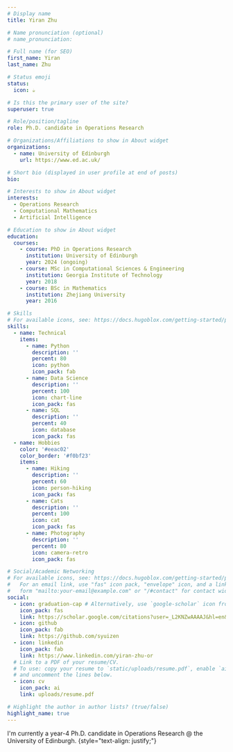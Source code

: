 ```yaml
---
# Display name
title: Yiran Zhu

# Name pronunciation (optional)
# name_pronunciation: 

# Full name (for SEO)
first_name: Yiran
last_name: Zhu

# Status emoji
status:
  icon: ☕️

# Is this the primary user of the site?
superuser: true

# Role/position/tagline
role: Ph.D. candidate in Operations Research

# Organizations/Affiliations to show in About widget
organizations:
  - name: University of Edinburgh
    url: https://www.ed.ac.uk/

# Short bio (displayed in user profile at end of posts)
bio: 

# Interests to show in About widget
interests:
  - Operations Research
  - Computational Mathematics
  - Artificial Intelligence

# Education to show in About widget
education:
  courses:
    - course: PhD in Operations Research
      institution: University of Edinburgh
      year: 2024 (ongoing)
    - course: MSc in Computational Sciences & Engineering
      institution: Georgia Institute of Technology
      year: 2018
    - course: BSc in Mathematics
      institution: Zhejiang University
      year: 2016

# Skills
# For available icons, see: https://docs.hugoblox.com/getting-started/page-builder/#icons
skills:
  - name: Technical
    items:
      - name: Python
        description: ''
        percent: 80
        icon: python
        icon_pack: fab
      - name: Data Science
        description: ''
        percent: 100
        icon: chart-line
        icon_pack: fas
      - name: SQL
        description: ''
        percent: 40
        icon: database
        icon_pack: fas
  - name: Hobbies
    color: '#eeac02'
    color_border: '#f0bf23'
    items:
      - name: Hiking
        description: ''
        percent: 60
        icon: person-hiking
        icon_pack: fas
      - name: Cats
        description: ''
        percent: 100
        icon: cat
        icon_pack: fas
      - name: Photography
        description: ''
        percent: 80
        icon: camera-retro
        icon_pack: fas

# Social/Academic Networking
# For available icons, see: https://docs.hugoblox.com/getting-started/page-builder/#icons
#   For an email link, use "fas" icon pack, "envelope" icon, and a link in the
#   form "mailto:your-email@example.com" or "/#contact" for contact widget.
social:
  - icon: graduation-cap # Alternatively, use `google-scholar` icon from `ai` icon pack
    icon_pack: fas
    link: https://scholar.google.com/citations?user=_L2KNZwAAAAJ&hl=en&oi=ao
  - icon: github
    icon_pack: fab
    link: https://github.com/syuizen
  - icon: linkedin
    icon_pack: fab
    link: https://www.linkedin.com/yiran-zhu-or
  # Link to a PDF of your resume/CV.
  # To use: copy your resume to `static/uploads/resume.pdf`, enable `ai` icons in `params.yaml`,
  # and uncomment the lines below.
  - icon: cv
    icon_pack: ai
    link: uploads/resume.pdf

# Highlight the author in author lists? (true/false)
highlight_name: true
---
```


I'm currently a year-4 Ph.D. candidate in Operations Research @ the University of Edinburgh.
{style="text-align: justify;"}
